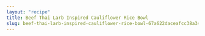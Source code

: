 ```yaml
---
layout: "recipe"
title: Beef Thai Larb Inspired Cauliflower Rice Bowl
slug: beef-thai-larb-inspired-cauliflower-rice-bowl-67a622daceafcc38a347a625
---
```

